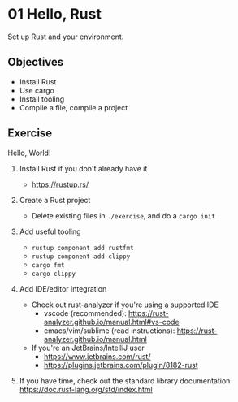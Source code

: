 # 01 Hello, Rust

Set up Rust and your environment.

## Objectives

- Install Rust
- Use cargo
- Install tooling
- Compile a file, compile a project

## Exercise

Hello, World!

1. Install Rust if you don't already have it

   - https://rustup.rs/

2. Create a Rust project

   - Delete existing files in `./exercise`, and do a `cargo init`

3. Add useful tooling

   - `rustup component add rustfmt`
   - `rustup component add clippy`
   - `cargo fmt`
   - `cargo clippy`

4. Add IDE/editor integration
   - Check out rust-analyzer if you're using a supported IDE
     - vscode (recommended): https://rust-analyzer.github.io/manual.html#vs-code
     - emacs/vim/sublime (read instructions): https://rust-analyzer.github.io/manual.html
   - If you're an JetBrains/IntelliJ user
     - https://www.jetbrains.com/rust/
     - https://plugins.jetbrains.com/plugin/8182-rust

5. If you have time, check out the standard library documentation https://doc.rust-lang.org/std/index.html
